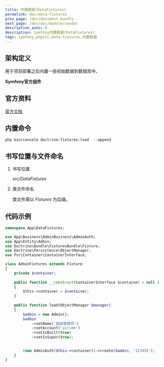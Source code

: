 ```yaml
---
title: 内置数据(DataFixtures)
permalink: doc/data-fixtures
prev_page: /doc/document-bundle
next_page: /doc/doc/module/vendor
description_auto: 0
description: Symfony内置数据(DataFixtures)
tags: symfony,phpzlc,data-fixtures,内置数据
---
```


## 架构定义

用于项目部署之后内置一些初始数据到数据库中。

**Symfony官方组件**

## 官方资料

[官方文档](https://symfony.com/doc/current/bundles/DoctrineFixturesBundle/index.html#doctrinefixturesbundle)

## 内置命令

```shell
php bin/console doctrine:fixtures:load  --append
```

## 书写位置与文件命名

1. 书写位置

   _src/DataFixtures_
   
2. 类文件命名

   类文件需以 _Fixtures_ 为后缀。

## 代码示例

   ```php
   namespace App\DataFixtures;
   
   use App\Business\AdminBusiness\AdminAuth;
   use App\Entity\Admin;
   use Doctrine\Bundle\FixturesBundle\Fixture;
   use Doctrine\Persistence\ObjectManager;
   use Psr\Container\ContainerInterface;
   
   class AdminFixtures extends Fixture
   {
       private $container;
       
       public function __construct(ContainerInterface $container = null )
       {
           $this->container = $container;
       }
       
       public function load(ObjectManager $manager)
       {
           $admin = new Admin();
           $admin
               ->setName('超级管理员')
               ->setAccount('aitime')
               ->setIsBuilt(true)
               ->setIsSuper(true);
   
           
           (new AdminAuth($this->container))->create($admin, '123456');
       }
   }
   ```

